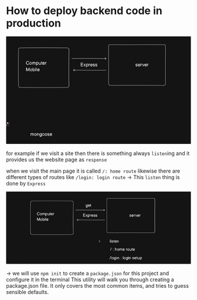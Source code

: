 # How to deploy backend code in production

![deploy](img/image.png)

for example if we visit a site then there is something always `listen`ing and it provides us the website page as `response`

when we visit the main page it is called `/: home route`
likewise there are different types of routes like `/login: login route`
-> This `listen` thing is done by `Express` 

![request-response](img/image-1.png)

-> we will use `npm init` to create a `package.json` for this project and configure it in the terminal
This utility will walk you through creating a package.json file.
It only covers the most common items, and tries to guess sensible defaults.